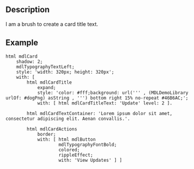 Description
--------------------

I am a brush to create a  card title text.

Example
--------------------

	html mdlCard
		shadow: 2;
		mdlTypographyTextLeft;
		style: 'width: 320px; height: 320px';
		with: [ 
			html mdlCardTitle
				expand;
				style: 'color: #fff;background: url(''' , (MDLDemoLibrary urlOf: #dogPng) asString , ''') bottom right 15% no-repeat #46B6AC;';
				with: [ html mdlCardTitleText: 'Update' level: 2 ].
				
			html mdlCardTextContainer: 'Lorem ipsum dolor sit amet, consectetur adipiscing elit. Aenan convallis.'.
			
			html mdlCardActions
				border;
				with: [ html mdlButton
						mdlTypographyFontBold;
						colored;
						rippleEffect;
						with: 'View Updates' ] ]